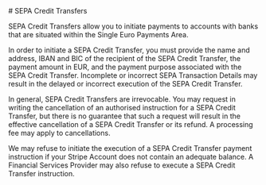 <header id="stripe">
</header>
<section>
# SEPA Credit Transfers

SEPA Credit Transfers allow you to initiate payments to accounts with banks that are situated within the Single Euro Payments Area. 

In order to initiate a SEPA Credit Transfer, you must provide the name and address, IBAN and BIC of the recipient of the SEPA Credit Transfer, the payment amount in EUR, and the payment purpose associated with the SEPA Credit Transfer. Incomplete or incorrect SEPA Transaction Details may result in the delayed or incorrect execution of the SEPA Credit Transfer. 

In general, SEPA Credit Transfers are irrevocable. You may request in writing the cancellation of an authorised instruction for a SEPA Credit Transfer, but there is no guarantee that such a request will result in the effective cancellation of a SEPA Credit Transfer or its refund. A processing fee may apply to cancellations.

We may refuse to initiate the execution of a SEPA Credit Transfer payment instruction if your Stripe Account does not contain an adequate balance. A Financial Services Provider may also refuse to execute a SEPA Credit Transfer instruction.
</section>
